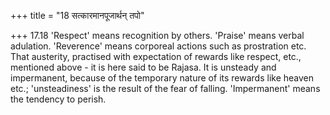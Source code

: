 +++
title = "18 सत्कारमानपूजार्थन् तपो"

+++
17.18 'Respect' means recognition by others. 'Praise' means verbal adulation. 'Reverence' means corporeal actions such as prostration etc.
That austerity, practised with expectation of rewards like respect,
etc., mentioned above - it is here said to be Rajasa. It is unsteady and impermanent, because of the temporary nature of its rewards like heaven etc.; 'unsteadiness' is the result of the fear of falling. 'Impermanent'
means the tendency to perish.
